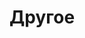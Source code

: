 ---
title: "Другое"
description: "Самые неожиданные заметки и вдохновение на каждый день"
slug: "other"
image: "other.jpg"
style:
    background: "#9370db"
    color: "#fff"
---